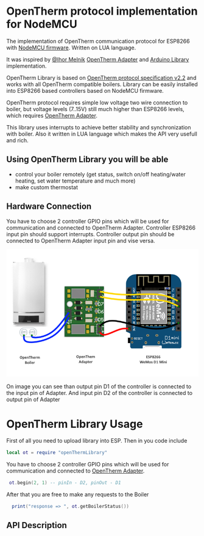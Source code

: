 # OpenTherm protocol implementation for NodeMCU
The implementation of OpenTherm communication protocol for ESP8266 with [NodeMCU firmware](https://nodemcu.readthedocs.io). Written on LUA language. 

It was inspired by [@Ihor Melnik](https://github.com/ihormelnyk) [OpenTherm Adapter](http://ihormelnyk.com/opentherm_adapter) and [Arduino Library](https://github.com/ihormelnyk/opentherm_library) implementation.

OpenTherm Library is based on [OpenTherm protocol specification v2.2](http://ihormelnyk.com/Content/Pages/opentherm_library/Opentherm%20Protocol%20v2-2.pdf) and works with all OpenTherm compatible boilers. Library can be easily installed into ESP8266 based controllers based on NodeMCU firmware.

OpenTherm protocol requires simple low voltage two wire connection to boiler, but voltage levels (7..15V) still much higher than ESP8266 levels, which requires [OpenTherm Adapter](http://ihormelnyk.com/opentherm_adapter).

This library uses interrupts to achieve better stability and synchronization with boiler. Also it written in LUA language which makes the API very usefull and rich.

 ## Using OpenTherm Library you will be able
 - control your boiler remotely (get status, switch on/off heating/water heating, set water temperature and much more)
 - make custom thermostat
 
 ## Hardware Connection
 You have to choose 2 controller GPIO pins which will be used for communication and connected to OpenTherm Adapter. Controller ESP8266 input pin should support interrupts. Controller output pin should be connected to OpenTherm Adapter input pin and vise versa.
 
 ![image](doc/opentherm_adapter_esp8266_connection.png)
 
 On image you can see than output pin D1 of the controller is connected to the input pin of Adapter. And input pin D2 of the controller is connected to output pin of Adapter
 
 # OpenTherm Library Usage 
 First of all you need to upload library into ESP. Then in you code include 
 
 ```lua
 local ot = require "openThermLibrary"
 ```
 You have to choose 2 controller GPIO pins which will be used for communication and connected to [OpenTherm Adapter](http://ihormelnyk.com/opentherm_adapter). 
 
 ```lua
  ot.begin(2, 1) -- pinIn - D2, pinOut - D1
  ```
  
  After that you are free to make any requests to the Boiler
  
 ```lua
   print("response => ", ot.getBoilerStatus())
``` 

## API Description
